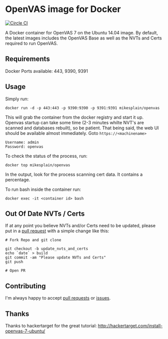 OpenVAS image for Docker
==============

[![Circle CI](https://circleci.com/gh/mikesplain/openvas-docker.svg?style=svg)](https://circleci.com/gh/mikesplain/openvas-docker)

A Docker container for OpenVAS 7 on the Ubuntu 14.04 image.  By default, the latest images includes the OpenVAS Base as well as the NVTs and Certs required to run OpenVAS.

Requirements
------------
Docker
Ports available: 443, 9390, 9391

Usage
-----

Simply run:

```
docker run -d -p 443:443 -p 9390:9390 -p 9391:9391 mikesplain/openvas
```

This will grab the container from the docker registry and start it up.  Openvas startup can take some time (2-3 minutes whilte NVT's are scanned and databases rebuilt), so be patient.  That being said, the web UI should be available almost immediately.  Goto `https://<machinename>`

```
Username: admin
Password: openvas
```

To check the status of the process, run:

```
docker top mikesplain/openvas
```

In the output, look for the process scanning cert data.  It contains a percentage.

To run bash inside the container run:

```
docker exec -it <container id> bash
```

Out Of Date NVTs / Certs
------------------------

If at any point you believe NVTs and/or Certs need to be updated, please put in a [pull request](https://github.com/mikesplain/openvas-docker/pulls) with a simple change like this:

```
# Fork Repo and git clone

git checkout -b update_nvts_and_certs
echo `date` > build
git commit -am "Please update NVTs and Certs"
git push

# Open PR
```

Contributing
------------

I'm always happy to accept [pull requests](https://github.com/mikesplain/openvas-docker/pulls) or [issues](https://github.com/mikesplain/openvas-docker/issues).

Thanks
------
Thanks to hackertarget for the great tutorial: http://hackertarget.com/install-openvas-7-ubuntu/
